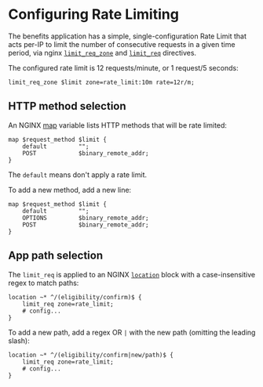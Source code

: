 # Configuring Rate Limiting

The benefits application has a simple, single-configuration Rate Limit that acts
per-IP to limit the number of consecutive requests in a given time period, via
nginx [`limit_req_zone`](http://nginx.org/en/docs/http/ngx_http_limit_req_module.html#limit_req_zone)
and [`limit_req`](http://nginx.org/en/docs/http/ngx_http_limit_req_module.html#limit_req) directives.

The configured rate limit is 12 requests/minute, or 1 request/5 seconds:

```nginx
limit_req_zone $limit zone=rate_limit:10m rate=12r/m;
```

## HTTP method selection

An NGINX [map](http://nginx.org/en/docs/http/ngx_http_map_module.html#map)
variable lists HTTP methods that will be rate limited:

```nginx
map $request_method $limit {
    default         "";
    POST            $binary_remote_addr;
}
```

The `default` means don't apply a rate limit.

To add a new method, add a new line:

```nginx
map $request_method $limit {
    default         "";
    OPTIONS         $binary_remote_addr;
    POST            $binary_remote_addr;
}
```

## App path selection

The `limit_req` is applied to an NGINX [`location`](https://nginx.org/en/docs/http/ngx_http_core_module.html#location) block with a case-insensitive regex to match paths:

```nginx
location ~* ^/(eligibility/confirm)$ {
    limit_req zone=rate_limit;
    # config...
}
```

To add a new path, add a regex OR `|` with the new path (omitting the leading slash):

```nginx
location ~* ^/(eligibility/confirm|new/path)$ {
    limit_req zone=rate_limit;
    # config...
}
```
